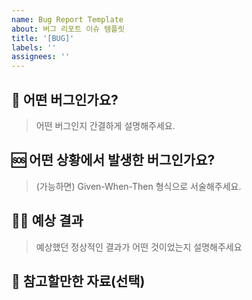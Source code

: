 ```yaml
---
name: Bug Report Template
about: 버그 리포트 이슈 템플릿
title: '[BUG]'
labels: ''
assignees: ''
---
```


## 👾 어떤 버그인가요?

> 어떤 버그인지 간결하게 설명해주세요.

## 🆘 어떤 상황에서 발생한 버그인가요?

> (가능하면) Given-When-Then 형식으로 서술해주세요.

## 🧑‍🔧 예상 결과

> 예상했던 정상적인 결과가 어떤 것이었는지 설명해주세요

## 📃 참고할만한 자료(선택)
